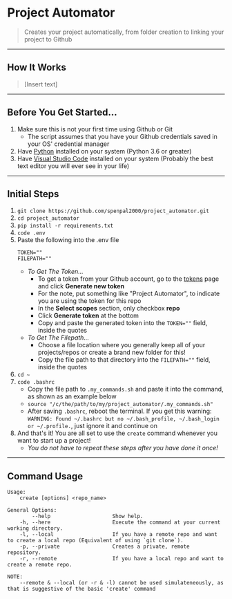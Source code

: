 # Project Automator
> Creates your project automatically, from folder creation to linking your project to Github

---
## How It Works
> [Insert text]

---
## Before You Get Started...
1. Make sure this is not your first time using Github or Git
    - The script assumes that you have your Github credentials saved in your OS' credential manager 
2. Have [Python](https://www.python.org/downloads/) installed on your system (Python 3.6 or greater)
3. Have [Visual Studio Code](https://code.visualstudio.com/download) installed on your system (Probably the best text editor you will ever see in your life)

---
## Initial Steps
1. `git clone https://github.com/spenpal2000/project_automator.git`
2. `cd project_automator`
3. `pip install -r requirements.txt`
4. `code .env`
5. Paste the following into the .env file
    ```
    TOKEN=""
    FILEPATH=""
    ```
    - *To Get The Token...*
        - To get a token from your Github account, go to the [tokens](https://github.com/settings/tokens) page and click **Generate new token**
        - For the note, put something like "Project Automator", to indicate you are using the token for this repo
        - In the **Select scopes** section, only checkbox **repo**
        - Click **Generate token** at the bottom
        - Copy and paste the generated token into the `TOKEN=""` field, inside the quotes
    - *To Get The Filepath...*
        - Choose a file location where you generally keep all of your projects/repos or create a brand new folder for this!
        - Copy the file path to that directory into the `FILEPATH=""` field, inside the quotes
6.  `cd ~`
7.  `code .bashrc`
    - Copy the file path to `.my_commands.sh` and paste it into the command, as shown as an example below
    - `source "/c/the/path/to/my/project_automator/.my_commands.sh"`
    - After saving `.bashrc`, reboot the terminal. If you get this warning: `WARNING: Found ~/.bashrc but no ~/.bash_profile, ~/.bash_login or ~/.profile.`, just ignore it and continue on
8. And that's it! You are all set to use the `create` command whenever you want to start up a project!
    - *You do not have to repeat these steps after you have done it once!*
    
---
## Command Usage
```
Usage:
    create [options] <repo_name> 

General Options:
        --help                    Show help.
    -h, --here                    Execute the command at your current working directory.
    -l, --local                   If you have a remote repo and want to create a local repo (Equivalent of using `git clone`).
    -p, --private                 Creates a private, remote repository.
    -r, --remote                  If you have a local repo and want to create a remote repo.

NOTE:
    --remote & --local (or -r & -l) cannot be used simulateneously, as that is suggestive of the basic 'create' command
```
